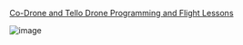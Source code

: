 [Co-Drone and Tello Drone Programming and Flight Lessons](https://github.com/ions29/cpp-reading-material/tree/main/PAL/RoboLink%20Drone%20Engineering%20-%20Petrides)
    
![image](https://github.com/ions29/cpp-reading-material/assets/127531384/0f9a32a3-f800-4579-98bf-3888fcd79041)
